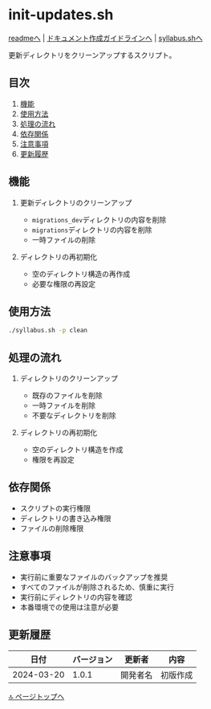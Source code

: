# init-updates.sh

[readmeへ](../README.md) | [ドキュメント作成ガイドラインへ](../doc.md) | [syllabus.shへ](./syllabus.md)

更新ディレクトリをクリーンアップするスクリプト。

## 目次
1. [機能](#機能)
2. [使用方法](#使用方法)
3. [処理の流れ](#処理の流れ)
4. [依存関係](#依存関係)
5. [注意事項](#注意事項)
6. [更新履歴](#更新履歴)

## 機能

1. 更新ディレクトリのクリーンアップ
   - `migrations_dev`ディレクトリの内容を削除
   - `migrations`ディレクトリの内容を削除
   - 一時ファイルの削除

2. ディレクトリの再初期化
   - 空のディレクトリ構造の再作成
   - 必要な権限の再設定

## 使用方法

```bash
./syllabus.sh -p clean
```

## 処理の流れ

1. ディレクトリのクリーンアップ
   - 既存のファイルを削除
   - 一時ファイルを削除
   - 不要なディレクトリを削除

2. ディレクトリの再初期化
   - 空のディレクトリ構造を作成
   - 権限を再設定

## 依存関係

- スクリプトの実行権限
- ディレクトリの書き込み権限
- ファイルの削除権限

## 注意事項

- 実行前に重要なファイルのバックアップを推奨
- すべてのファイルが削除されるため、慎重に実行
- 実行前にディレクトリの内容を確認
- 本番環境での使用は注意が必要

## 更新履歴

| 日付 | バージョン | 更新者 | 内容 |
|------|------------|--------|------|
| 2024-03-20 | 1.0.1 | 開発者名 | 初版作成 |

[🔝 ページトップへ](#init-updatessh) 